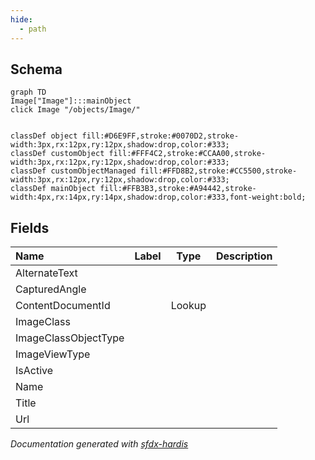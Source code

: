 ```yaml
---
hide:
  - path
---
```



## Schema

```mermaid
graph TD
Image["Image"]:::mainObject
click Image "/objects/Image/"


classDef object fill:#D6E9FF,stroke:#0070D2,stroke-width:3px,rx:12px,ry:12px,shadow:drop,color:#333;
classDef customObject fill:#FFF4C2,stroke:#CCAA00,stroke-width:3px,rx:12px,ry:12px,shadow:drop,color:#333;
classDef customObjectManaged fill:#FFD8B2,stroke:#CC5500,stroke-width:3px,rx:12px,ry:12px,shadow:drop,color:#333;
classDef mainObject fill:#FFB3B3,stroke:#A94442,stroke-width:4px,rx:14px,ry:14px,shadow:drop,color:#333,font-weight:bold;

```


<!-- Object description -->

## Fields

| Name      | Label | Type | Description |
| :-------- | :---- | :--: | :---------- | 
| AlternateText |  |  | <!-- --> |
| CapturedAngle |  |  | <!-- --> |
| ContentDocumentId |  | Lookup | <!-- --> |
| ImageClass |  |  | <!-- --> |
| ImageClassObjectType |  |  | <!-- --> |
| ImageViewType |  |  | <!-- --> |
| IsActive |  |  | <!-- --> |
| Name |  |  | <!-- --> |
| Title |  |  | <!-- --> |
| Url |  |  | <!-- --> |








_Documentation generated with [sfdx-hardis](https://sfdx-hardis.cloudity.com)_
